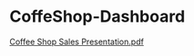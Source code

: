 # CoffeShop-Dashboard


[Coffee Shop Sales Presentation.pdf](https://github.com/user-attachments/files/18303661/Coffee.Shop.Sales.Presentation.pdf)
